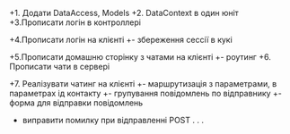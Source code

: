 +1. Додати DataAccess, Models
+2. DataContext в один юніт 
+3.Прописати логін в контроллері

+4.Прописати логін на клієнті
   +- збереження сессії в кукі
    
+5.Прописати домашню сторінку з чатами на клієнті
   +- роутинг
+6. Прописати чати  в сервері
   
+7. Реалізувати чатинг на клієнті
   +- маршрутизація з параметрами, в параметрах ід контакту
   +- групування повідомлень по відправнику
   +- форма для відправки повідомлень 
   - виправити помилку при відправленні POST 
 . . . 
